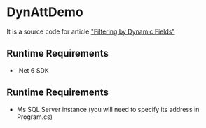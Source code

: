 # DynAttDemo

It is a source code for article ["Filtering by Dynamic Fields"](https://0x1000000.medium.com/90ada3504361?source=friends_link&sk=35e273a9f499e6b62bacbac75873a7d2)

## Runtime Requirements

- .Net 6 SDK

## Runtime Requirements

- Ms SQL Server instance (you will need to specify its address in Program.cs)
